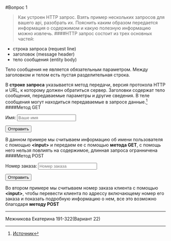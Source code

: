 #Вопрос 1
>Как устроен HTTP запрос. Взять пример нескольких запросов для вашего api, разобрать их. Пояснить каким образом передается информация о содержимом и какую полезную информацию можно извлечь.
####HTTP запрос состоит из трех основных частей:
* строка запроса (request line)
* заголовок (message header)
* тело сообщения (entity body)

Тело сообщения не является обязательным параметром. Между заголовком и телом есть пустая разделительная строка.

В __строке запроса__ указывается метод передачи, версия протокола HTTP и URL, к которому должен обратиться сервер. Заголовки содержат тело сообщения, передаваемые параметры и другие сведения. В теле сообщения могут находиться передаваемые в запросе данные.[^1]
####Метод GET
	<form  method="get">
     <p>Имя: <input type="text" name="name" placeholder="Ваше имя"></p>
     <input type="submit" value="Отправить">
	</form>
В данном примере мы считываем информацию об имени пользователя с помощью __\<input>__ и передаем ее с помощью __метода GET__, с помощь него нельзя повлиять на содержимое, длинная запроса огранничена 
####Метод POST
	<form  method="post">
     <p>Номер заказа: <input type="text" name="number" placeholder="Номер заказа"></p>
     <input type="submit" value="Отправить">
	</form>
Во втором примере мы считываем номер заказа клиента  с помощью __\<input>__, чтобы перевести клиента по адрессу включающему номер его заказа и показать подробную информацию о нем, все это возможно благодаря __методу POST__
[^1]: [Источник](https://ru.w3docs.com/uchebnik-html/metody-http-zaprosa.html)
---
Межникова Екатерина 191-322(Вариант 22)
